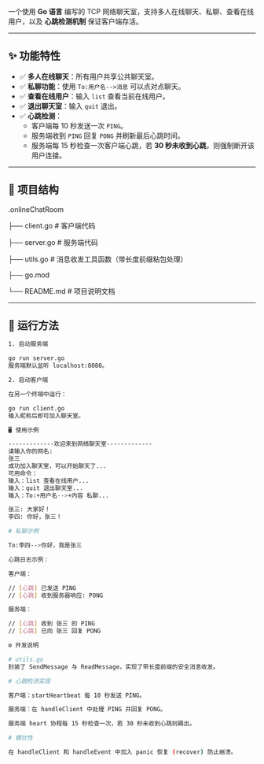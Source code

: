 一个使用 **Go 语言** 编写的 TCP 网络聊天室，支持多人在线聊天、私聊、查看在线用户，以及 **心跳检测机制** 保证客户端存活。

---

## ✨ 功能特性

- ✅ **多人在线聊天**：所有用户共享公共聊天室。
- ✅ **私聊功能**：使用 `To:用户名-->消息` 可以点对点聊天。
- ✅ **查看在线用户**：输入 `list` 查看当前在线用户。
- ✅ **退出聊天室**：输入 `quit` 退出。
- ✅ **心跳检测**：
  - 客户端每 10 秒发送一次 `PING`。
  - 服务端收到 `PING` 回复 `PONG` 并刷新最后心跳时间。
  - 服务端每 15 秒检查一次客户端心跳，若 **30 秒未收到心跳**，则强制断开该用户连接。

---

## 📂 项目结构
.onlineChatRoom

├── client.go # 客户端代码

├── server.go # 服务端代码

├── utils.go # 消息收发工具函数（带长度前缀粘包处理）

├── go.mod

└── README.md # 项目说明文档


---

## 🚀 运行方法
```bash
1. 启动服务端

go run server.go
服务端默认监听 localhost:8080。

2. 启动客户端

在另一个终端中运行：

go run client.go
输入昵称后即可加入聊天室。

🖥️ 使用示例

-------------欢迎来到网络聊天室-------------
请输入你的网名:
张三
成功加入聊天室，可以开始聊天了...
可用命令：
输入：list 查看在线用户...
输入：quit 退出聊天室...
输入：To:+用户名-->+内容 私聊...

张三: 大家好！
李四: 你好，张三！

# 私聊示例

To:李四-->你好，我是张三

心跳日志示例：

客户端：

// [心跳] 已发送 PING
// [心跳] 收到服务器响应: PONG

服务端：

// [心跳] 收到 张三 的 PING
// [心跳] 已向 张三 回复 PONG

⚙️ 开发说明

# utils.go
封装了 SendMessage 与 ReadMessage，实现了带长度前缀的安全消息收发。

# 心跳检测实现

客户端：startHeartbeat 每 10 秒发送 PING。

服务端：在 handleClient 中处理 PING 并回复 PONG。

服务端 heart 协程每 15 秒检查一次，若 30 秒未收到心跳则踢出。

# 健壮性

在 handleClient 和 handleEvent 中加入 panic 恢复 (recover) 防止崩溃。
